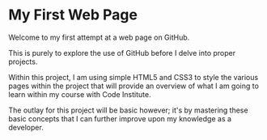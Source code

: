# My First Web Page

Welcome to my first attempt at a web page on GitHub.

This is purely to explore the use of GitHub before I delve into proper projects. 

Within this project, I am using simple HTML5 and CSS3 to style the various pages within the project that
will provide an overview of what I am going to learn within my course with Code Institute.

The outlay for this project will be basic however; it's by mastering these basic concepts that I can further
improve upon my knowledge as a developer. 
